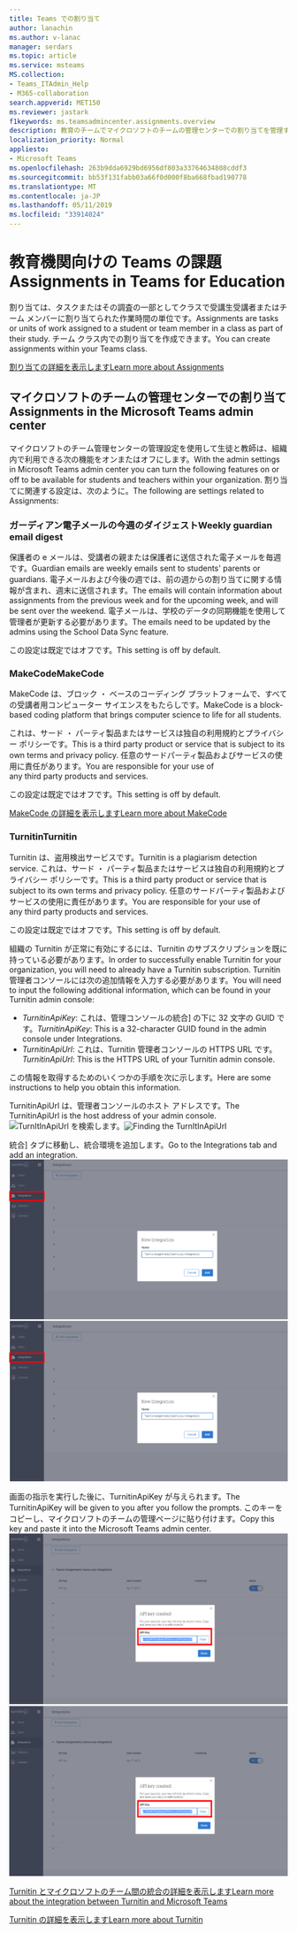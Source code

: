 ```yaml
---
title: Teams での割り当て
author: lanachin
ms.author: v-lanac
manager: serdars
ms.topic: article
ms.service: msteams
MS.collection:
- Teams_ITAdmin_Help
- M365-collaboration
search.appverid: MET150
ms.reviewer: jastark
f1keywords: ms.teamsadmincenter.assignments.overview
description: 教育のチームでマイクロソフトのチームの管理センターでの割り当てを管理する方法について説明します。
localization_priority: Normal
appliesto:
- Microsoft Teams
ms.openlocfilehash: 263b9dda6929bd6956df803a33764634808cddf3
ms.sourcegitcommit: bb53f131fabb03a66f0d000f8ba668fbad190778
ms.translationtype: MT
ms.contentlocale: ja-JP
ms.lasthandoff: 05/11/2019
ms.locfileid: "33914024"
---
```

# <a name="assignments-in-teams-for-education"></a><span data-ttu-id="9529e-103">教育機関向けの Teams の課題 </span><span class="sxs-lookup"><span data-stu-id="9529e-103">Assignments in Teams for Education</span></span>

<span data-ttu-id="9529e-104">割り当ては、タスクまたはその調査の一部としてクラスで受講生受講者またはチーム メンバーに割り当てられた作業時間の単位です。</span><span class="sxs-lookup"><span data-stu-id="9529e-104">Assignments are tasks or units of work assigned to a student or team member in a class as part of their study.</span></span> <span data-ttu-id="9529e-105">チーム クラス内での割り当てを作成できます。</span><span class="sxs-lookup"><span data-stu-id="9529e-105">You can create assignments within your Teams class.</span></span>

[<span data-ttu-id="9529e-106">割り当ての詳細を表示します</span><span class="sxs-lookup"><span data-stu-id="9529e-106">Learn more about Assignments</span></span>](https://support.office.com/article/microsoft-teams-5aa4431a-8a3c-4aa5-87a6-b6401abea114?ui=en-US&rs=en-IE&ad=IE#ID0EAABAAA=Assignments)

## <a name="assignments-in-the-microsoft-teams-admin-center"></a><span data-ttu-id="9529e-107">マイクロソフトのチームの管理センターでの割り当て</span><span class="sxs-lookup"><span data-stu-id="9529e-107">Assignments in the Microsoft Teams admin center</span></span>

<span data-ttu-id="9529e-108">マイクロソフトのチーム管理センターの管理設定を使用して生徒と教師は、組織内で利用できる次の機能をオンまたはオフにします。</span><span class="sxs-lookup"><span data-stu-id="9529e-108">With the admin settings in Microsoft Teams admin center you can turn the following features on or off to be available for students and teachers within your organization.</span></span> <span data-ttu-id="9529e-109">割り当てに関連する設定は、次のように。</span><span class="sxs-lookup"><span data-stu-id="9529e-109">The following are settings related to Assignments:</span></span>

<span data-ttu-id="9529e-110"><a name="#bkemaildigest"> </a></span><span class="sxs-lookup"><span data-stu-id="9529e-110"></span></span>
### <a name="weekly-guardian-email-digest"></a><span data-ttu-id="9529e-111">ガーディアン電子メールの今週のダイジェスト</span><span class="sxs-lookup"><span data-stu-id="9529e-111">Weekly guardian email digest</span></span>
<span data-ttu-id="9529e-112">保護者の e メールは、受講者の親または保護者に送信された電子メールを毎週です。</span><span class="sxs-lookup"><span data-stu-id="9529e-112">Guardian emails are weekly emails sent to students' parents or guardians.</span></span> <span data-ttu-id="9529e-113">電子メールおよび今後の週では、前の週からの割り当てに関する情報が含まれ、週末に送信されます。</span><span class="sxs-lookup"><span data-stu-id="9529e-113">The emails will contain information about assignments from the previous week and for the upcoming week, and will be sent over the weekend.</span></span> <span data-ttu-id="9529e-114">電子メールは、学校のデータの同期機能を使用して管理者が更新する必要があります。</span><span class="sxs-lookup"><span data-stu-id="9529e-114">The emails need to be updated by the admins using the School Data Sync feature.</span></span>

<span data-ttu-id="9529e-115">この設定は既定ではオフです。</span><span class="sxs-lookup"><span data-stu-id="9529e-115">This setting is off by default.</span></span>

<span data-ttu-id="9529e-116"><a name="bkmakecode"> </a></span><span class="sxs-lookup"><span data-stu-id="9529e-116"></span></span>
### <a name="makecode"></a><span data-ttu-id="9529e-117">MakeCode</span><span class="sxs-lookup"><span data-stu-id="9529e-117">MakeCode</span></span>
<span data-ttu-id="9529e-118">MakeCode は、ブロック ・ ベースのコーディング プラットフォームで、すべての受講者用コンピューター サイエンスをもたらしです。</span><span class="sxs-lookup"><span data-stu-id="9529e-118">MakeCode is a block-based coding platform that brings computer science to life for all students.</span></span> 

<span data-ttu-id="9529e-119">これは、サード ・ パーティ製品またはサービスは独自の利用規約とプライバシー ポリシーです。</span><span class="sxs-lookup"><span data-stu-id="9529e-119">This is a third party product or service that is subject to its own terms and privacy policy.</span></span> <span data-ttu-id="9529e-120">任意のサードパーティ製品およびサービスの使用に責任があります。</span><span class="sxs-lookup"><span data-stu-id="9529e-120">You are responsible for your use of any third party products and services.</span></span>

<span data-ttu-id="9529e-121">この設定は既定ではオフです。</span><span class="sxs-lookup"><span data-stu-id="9529e-121">This setting is off by default.</span></span>

[<span data-ttu-id="9529e-122">MakeCode の詳細を表示します</span><span class="sxs-lookup"><span data-stu-id="9529e-122">Learn more about MakeCode</span></span>](https://www.microsoft.com/${locale}/makecode)

<span data-ttu-id="9529e-123"><a name="#turnitin"> </a></span><span class="sxs-lookup"><span data-stu-id="9529e-123"></span></span>
### <a name="turnitin"></a><span data-ttu-id="9529e-124">Turnitin</span><span class="sxs-lookup"><span data-stu-id="9529e-124">Turnitin</span></span>

<span data-ttu-id="9529e-125">Turnitin は、盗用検出サービスです。</span><span class="sxs-lookup"><span data-stu-id="9529e-125">Turnitin is a plagiarism detection service.</span></span> <span data-ttu-id="9529e-126">これは、サード ・ パーティ製品またはサービスは独自の利用規約とプライバシー ポリシーです。</span><span class="sxs-lookup"><span data-stu-id="9529e-126">This is a third party product or service that is subject to its own terms and privacy policy.</span></span> <span data-ttu-id="9529e-127">任意のサードパーティ製品およびサービスの使用に責任があります。</span><span class="sxs-lookup"><span data-stu-id="9529e-127">You are responsible for your use of any third party products and services.</span></span>

<span data-ttu-id="9529e-128">この設定は既定ではオフです。</span><span class="sxs-lookup"><span data-stu-id="9529e-128">This setting is off by default.</span></span>

<span data-ttu-id="9529e-129">組織の Turnitin が正常に有効にするには、Turnitin のサブスクリプションを既に持っている必要があります。</span><span class="sxs-lookup"><span data-stu-id="9529e-129">In order to successfully enable Turnitin for your organization, you will need to already have a Turnitin subscription.</span></span> <span data-ttu-id="9529e-130">Turnitin 管理者コンソールには次の追加情報を入力する必要があります。</span><span class="sxs-lookup"><span data-stu-id="9529e-130">You will need to input the following additional information, which can be found in your Turnitin admin console:</span></span>

  * <span data-ttu-id="9529e-131">_TurnitinApiKey_: これは、管理コンソールの統合] の下に 32 文字の GUID です。</span><span class="sxs-lookup"><span data-stu-id="9529e-131">_TurnitinApiKey_: This is a 32-character GUID found in the admin console under Integrations.</span></span>
  * <span data-ttu-id="9529e-132">_TurnitinApiUrl_: これは、Turnitin 管理者コンソールの HTTPS URL です。</span><span class="sxs-lookup"><span data-stu-id="9529e-132">_TurnitinApiUrl_: This is the HTTPS URL of your Turnitin admin console.</span></span>

<span data-ttu-id="9529e-133">この情報を取得するためのいくつかの手順を次に示します。</span><span class="sxs-lookup"><span data-stu-id="9529e-133">Here are some instructions to help you obtain this information.</span></span>

<span data-ttu-id="9529e-134">TurnitinApiUrl は、管理者コンソールのホスト アドレスです。</span><span class="sxs-lookup"><span data-stu-id="9529e-134">The TurnitinApiUrl is the host address of your admin console.</span></span>
<span data-ttu-id="9529e-135">![TurnItInApiUrl を検索します。](./educationImages/Assignments_mopo_turnitin1.png)</span><span class="sxs-lookup"><span data-stu-id="9529e-135">![Finding the TurnItInApiUrl](./educationImages/Assignments_mopo_turnitin1.png)</span></span>

<span data-ttu-id="9529e-136">統合] タブに移動し、統合環境を追加します。</span><span class="sxs-lookup"><span data-stu-id="9529e-136">Go to the Integrations tab and add an integration.</span></span>
<span data-ttu-id="9529e-137">![TurnItInApiUrl を検索します。](./educationImages/Assignments_mopo_turnitin2.png)</span><span class="sxs-lookup"><span data-stu-id="9529e-137">![Finding the TurnItInApiUrl](./educationImages/Assignments_mopo_turnitin2.png)</span></span>

<span data-ttu-id="9529e-138">画面の指示を実行した後に、TurnitinApiKey が与えられます。</span><span class="sxs-lookup"><span data-stu-id="9529e-138">The TurnitinApiKey will be given to you after you follow the prompts.</span></span> <span data-ttu-id="9529e-139">このキーをコピーし、マイクロソフトのチームの管理ページに貼り付けます。</span><span class="sxs-lookup"><span data-stu-id="9529e-139">Copy this key and paste it into the Microsoft Teams admin center.</span></span> 
<span data-ttu-id="9529e-140">![TurnItInApiUrl を検索します。](./educationImages/Assignments_mopo_turnitin3.png)</span><span class="sxs-lookup"><span data-stu-id="9529e-140">![Finding the TurnItInApiUrl](./educationImages/Assignments_mopo_turnitin3.png)</span></span>

[<span data-ttu-id="9529e-141">Turnitin とマイクロソフトのチーム間の統合の詳細を表示します</span><span class="sxs-lookup"><span data-stu-id="9529e-141">Learn more about the integration between Turnitin and Microsoft Teams</span></span>](https://www.turnitin.com/products/feedback-studio/microsoft-teams-integration)

[<span data-ttu-id="9529e-142">Turnitin の詳細を表示します</span><span class="sxs-lookup"><span data-stu-id="9529e-142">Learn more about Turnitin</span></span>](https://www.turnitin.com/)
